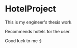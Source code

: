 # HotelProject

This is my engineer's thesis work.

Recommends hotels for the user.

Good luck to me :)
